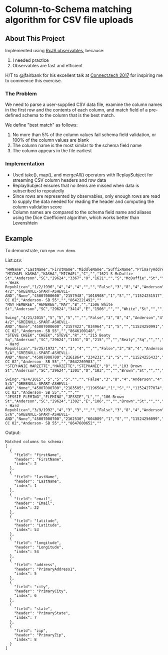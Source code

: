 # Column-to-Schema matching algorithm for CSV file uploads

## About This Project

Implemented using [RxJS observables](http://reactivex.io/rxjs/), because:

1. I needed practice
2. Observables are fast and efficient

H/T to @jfairbank for his excellent talk at [Connect.tech 2017](https://speakerdeck.com/jfairbank/connect-dot-tech-2017-dive-into-rxjs-observables) for inspiring me to commence this exercise.

### The Problem

We need to parse a user-supplied CSV data file, examine the column names in the first row and the contents of each column, and match field of a pre-defined schema to the column that is the best match.

We define "best match" as follows:

1. No more than 5% of the column values fail schema field validation, or 100% of the column values are blank
2. The column name is the most similar to the schema field name
3. The column appears in the file earliest

### Implementation

* Used take(), map(), and mergeAll() operators with ReplaySubject for streaming CSV column headers and row data
* ReplaySubject ensures that no items are missed when data is subscribed to repeatedly
* Since rows are represented by observables, only enough rows are read to supply the data needed for reading the header and computing the column validation score
* Column names are compared to the schema field name and aliases using the Dice Coefficient algorithm, which works better than Levenshtein

## Example

To demonstrate, run `npm run demo`.

List.csv:

```csv
"HHName","LastName","FirstName","MiddleName","SuffixName","PrimaryAddress1","PrimaryCity","PrimaryState","PrimaryZip","PrimaryZip4","PrimaryOddEvenCode","PrimaryHouseNumber","PrimaryHouseHalf","PrimaryStreetPre","PrimaryStreetName","PrimaryStreetType","PrimaryStreetPost","PrimaryUnit","PrimaryUnitNumber","PrimaryPhone","TelephoneReliabilityCode","HasPrimaryPhone","EMail","DOB","AgeRange","Age","Gender","OfficialParty","CalculatedParty","RegistrationDate","GeneralFrequency","PrimaryFrequency","OverAllFrequency","GeneralAbsenteeStatus","PrimaryAbsenteeStatus","Moved","CDName","LDName","SDName","CountyName","CountyNumber","PrecinctNumber","PrecinctName","DMA","Turf","CensusBlock","VoterKey","HHRecId","HHMemberId","HHCode","JurisdictionalVoterId","ClientId","StateVoterId","Latitude","Longitude","MD1Name","MD2Name","CellularPhone","HomePhone","OtherPhone"
"MICHAEL KASHA","KASHA","MICHAEL","C","","1621 S McDuffie St","Anderson","SC","29624","3367","O","1621","","S","McDuffie","St","","","","8642221492","","True","","6/19/1945","6","70","M","Unaffiliated","2 - Weak Republican","1/2/1996","4","4","4","","","False","3","8","4","Anderson","4","081","ANDERSON 4/2","GREENVLL-SPART-ASHEVLL-AND","None","45007000600","2157948","1018908","1","S","","11524251517","041904888","34.489912","-82.645473","Anderson- CC 02","Anderson- SB 55","","8642221492",""
"MAY HEMBREE","HEMBREE","MAY","B","","1506 White St","Anderson","SC","29624","3414","E","1506","","","White","St","","","","8646100148","6","True","","1/14/1961","4","55","F","Unaffiliated","3 - Swing","4/21/2015","5","5","5","","","False","3","8","4","Anderson","4","081","ANDERSON 4/2","GREENVLL-SPART-ASHEVLL-AND","None","45007000600","2157422","834964","1","S","","11524250991","235723185","34.491968","-82.638496","Anderson- CC 02","Anderson- SB 55","","8646100148",""
"STEVE CHEEK","CHEEK","STEVE","R","","215 Beaty Sq","Anderson","SC","29624","1101","O","215","","","Beaty","Sq","","","","8642269903","9","True","","2/11/1951","6","65","M","Unaffiliated","1 - Hard Republican","5/25/1972","4","3","4","","","False","3","8","4","Anderson","4","082","ANDERSON 5/A","GREENVLL-SPART-ASHEVLL-AND","None","45007000700","2161864","334231","1","S","","11524255433","041239469","34.502244","-82.678952","Anderson- CC 02","Anderson- SB 55","","8642269903",""
"STEPHANIE MARZETTE","MARZETTE","STEPHANIE","D","","103 Brown St","Anderson","SC","29624","1301","O","103","","","Brown","St","","","","","","False","","11/11/1957","5","58","F","Unaffiliated","3 - Swing","9/4/2015","5","5","5","","","False","3","8","4","Anderson","4","082","ANDERSON 5/A","GREENVLL-SPART-ASHEVLL-AND","None","45007000700","2183505","1196504","1","S","","11524277074","235791278","34.503126","-82.665886","Anderson- CC 02","Anderson- SB 55","","",""
"JESSIE FLEMING","FLEMING","JESSIE","L","","106 Brown St","Anderson","SC","29624","1302","E","106","","","Brown","St","","","","8647600652","9","True","","8/8/1973","3","42","M","Unaffiliated","1 - Hard Republican","3/9/1992","4","3","3","","","False","3","8","4","Anderson","4","082","ANDERSON 5/A","GREENVLL-SPART-ASHEVLL-AND","None","45007000700","2162530","604089","1","S","","11524256099","044216943","34.503094","-82.665886","Anderson- CC 02","Anderson- SB 55","","8647600652",""

```

Output:

```
Matched columns to schema:
[
  {
    "field": "firstName",
    "header": "FirstName",
    "index": 2
  },
  {
    "field": "lastName",
    "header": "LastName",
    "index": 1
  },
  {
    "field": "email",
    "header": "EMail",
    "index": 22
  },
  {
    "field": "latitude",
    "header": "Latitude",
    "index": 53
  },
  {
    "field": "longitude",
    "header": "Longitude",
    "index": 54
  },
  {
    "field": "address",
    "header": "PrimaryAddress1",
    "index": 5
  },
  {
    "field": "city",
    "header": "PrimaryCity",
    "index": 6
  },
  {
    "field": "state",
    "header": "PrimaryState",
    "index": 7
  },
  {
    "field": "zip",
    "header": "PrimaryZip",
    "index": 8
  }
]
```
